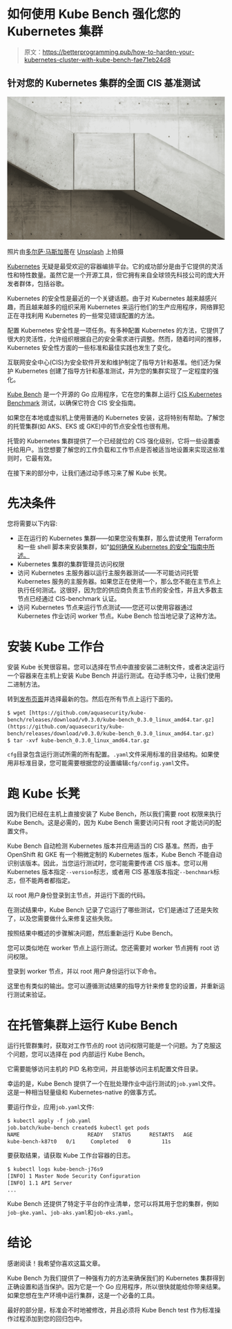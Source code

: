 # 如何使用 Kube Bench 强化您的 Kubernetes 集群

> 原文：<https://betterprogramming.pub/how-to-harden-your-kubernetes-cluster-with-kube-bench-fae71eb24d8>

## 针对您的 Kubernetes 集群的全面 CIS 基准测试

![](img/a24691d5e16b4718ae7ac53cf40b38da.png)

照片由[多尔萨·马斯加蒂](https://unsplash.com/@dorsamasghati?utm_source=unsplash&utm_medium=referral&utm_content=creditCopyText)在 [Unsplash](https://unsplash.com/s/photos/concrete?utm_source=unsplash&utm_medium=referral&utm_content=creditCopyText) 上拍摄

[Kubernetes](https://kubernetes.io/) 无疑是最受欢迎的容器编排平台。它的成功部分是由于它提供的灵活性和特性数量。虽然它是一个开源工具，但它拥有来自全球领先科技公司的庞大开发者群体，包括谷歌。

Kubernetes 的安全性是最近的一个关键话题。由于对 Kubernetes 越来越感兴趣，而且越来越多的组织采用 Kubernetes 来运行他们的生产应用程序，网络罪犯正在寻找利用 Kubernetes 的一些常见错误配置的方法。

配置 Kubernetes 安全性是一项任务。有多种配置 Kubernetes 的方法，它提供了很大的灵活性，允许组织根据自己的安全需求进行调整。然而，随着时间的推移，Kubernetes 安全性方面的一些标准和最佳实践也发生了变化。

互联网安全中心(CIS)为安全软件开发和维护制定了指导方针和基准。他们还为保护 Kubernetes 创建了指导方针和基准测试，并为您的集群实现了一定程度的强化。

[Kube Bench](https://github.com/aquasecurity/kube-bench) 是一个开源的 Go 应用程序，它在您的集群上运行 [CIS Kubernetes Benchmark](https://www.cisecurity.org/benchmark/kubernetes/) 测试，以确保它符合 CIS 安全指南。

如果您在本地或虚拟机上使用普通的 Kubernetes 安装，这将特别有帮助。了解您的托管集群(如 AKS、EKS 或 GKE)中的节点安全性也很有用。

托管的 Kubernetes 集群提供了一个已经就位的 CIS 强化级别，它将一些设置委托给用户。当您想要了解您的工作负载和工作节点是否被适当地设置来实现这些准则时，它最有效。

在接下来的部分中，让我们通过动手练习来了解 Kube 长凳。

# 先决条件

您将需要以下内容:

*   正在运行的 Kubernetes 集群——如果您没有集群，那么尝试使用 Terraform 和一些 shell 脚本来安装集群，如“[如何确保 Kubernetes 的安全”指南中所述。](https://medium.com/better-programming/how-to-secure-kubernetes-the-hard-way-9b421b36aba4)
*   Kubernetes 集群的集群管理员访问权限
*   访问 Kubernetes 主服务器以运行主服务器测试——不可能访问托管 Kubernetes 服务的主服务器。如果您正在使用一个，那么您不能在主节点上执行任何测试。这很好，因为您的供应商负责主节点的安全性，并且大多数主节点已经通过 CIS-benchmark 认证。
*   访问 Kubernetes 节点来运行节点测试——您还可以使用容器通过 Kubernetes 作业访问 worker 节点。Kube Bench 恰当地记录了这种方法。

# 安装 Kube 工作台

安装 Kube 长凳很容易。您可以选择在节点中直接安装二进制文件，或者决定运行一个容器来在主机上安装 Kube Bench 并运行测试。在动手练习中，让我们使用二进制方法。

转到[发布页面](https://github.com/aquasecurity/kube-bench/releases)并选择最新的包。然后在所有节点上运行下面的。

```
$ wget [https://github.com/aquasecurity/kube-bench/releases/download/v0.3.0/kube-bench_0.3.0_linux_amd64.tar.gz](https://github.com/aquasecurity/kube-bench/releases/download/v0.3.0/kube-bench_0.3.0_linux_amd64.tar.gz)
$ tar -xvf kube-bench_0.3.0_linux_amd64.tar.gz
```

`cfg`目录包含运行测试所需的所有配置。`.yaml`文件采用标准的目录结构。如果使用非标准目录，您可能需要根据您的设置编辑`cfg/config.yaml`文件。

# 跑 Kube 长凳

因为我们已经在主机上直接安装了 Kube Bench，所以我们需要 root 权限来执行 Kube Bench。这是必需的，因为 Kube Bench 需要访问只有 root 才能访问的配置文件。

Kube Bench 自动检测 Kubernetes 版本并应用适当的 CIS 基准。然而，由于 OpenShift 和 GKE 有一个稍微定制的 Kubernetes 版本，Kube Bench 不能自动识别该版本。因此，当您运行测试时，您可能需要传递 CIS 版本。您可以用 Kubernetes 版本指定`--version`标志，或者用 CIS 基准版本指定`--benchmark`标志，但不能两者都指定。

以 root 用户身份登录到主节点，并运行下面的代码。

在测试结果中，Kube Bench 记录了它运行了哪些测试，它们是通过了还是失败了，以及您需要做什么来修复这些失败。

按照结果中概述的步骤解决问题，然后重新运行 Kube Bench。

您可以类似地在 worker 节点上运行测试。您还需要对 worker 节点拥有 root 访问权限。

登录到 worker 节点，并以 root 用户身份运行以下命令。

这里也有类似的输出。您可以遵循测试结果的指导方针来修复您的设置，并重新运行测试来验证。

# 在托管集群上运行 Kube Bench

运行托管群集时，获取对工作节点的 root 访问权限可能是一个问题。为了克服这个问题，您可以选择在 pod 内部运行 Kube Bench。

它需要能够访问主机的 PID 名称空间，并且能够访问主机配置文件目录。

幸运的是，Kube Bench 提供了一个在批处理作业中运行测试的`job.yaml`文件。这是一种相当轻量级和 Kubernetes-native 的做事方式。

要运行作业，应用`job.yaml`文件:

```
$ kubectl apply -f job.yaml
job.batch/kube-bench created$ kubectl get pods
NAME                      READY   STATUS      RESTARTS   AGE
kube-bench-k87t0   0/1     Completed   0          11s
```

要获取结果，请获取 Kube 工作台容器的日志。

```
$ kubectl logs kube-bench-j76s9
[INFO] 1 Master Node Security Configuration
[INFO] 1.1 API Server
...
```

Kube Bench 还提供了特定于平台的作业清单，您可以将其用于您的集群，例如`job-gke.yaml`、`job-aks.yaml`和`job-eks.yaml`。

# 结论

感谢阅读！我希望你喜欢这篇文章。

Kube Bench 为我们提供了一种强有力的方法来确保我们的 Kubernetes 集群得到正确设置和适当保护。因为它是一个 Go 应用程序，所以很快就能给你带来结果。如果您想在生产环境中运行集群，这是一个必备的工具。

最好的部分是，标准会不时地被修改，并且必须将 Kube Bench test 作为标准操作过程添加到您的回归包中。